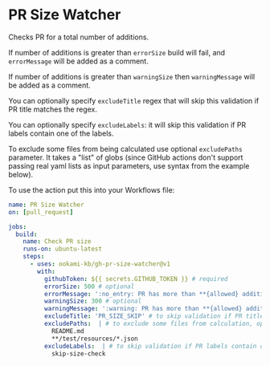 # PR Size Watcher

Checks PR for a total number of additions.

If number of additions is greater than `errorSize` build will fail, and `errorMessage` will be added as a comment.

If number of additions is greater than `warningSize` then `warningMessage` will be added as a comment.

You can optionally specify `excludeTitle` regex that will skip this validation if PR title matches the regex.

You can optionally specify `excludeLabels`: it will skip this validation if PR labels contain one of the labels.

To exclude some files from being calculated use optional `excludePaths` parameter. It takes a "list" of globs (since GitHub actions don't support passing real yaml lists as input parameters, use syntax from the example below).

To use the action put this into your Workflows file:

```yaml
name: PR Size Watcher
on: [pull_request]

jobs:
  build:
    name: Check PR size
    runs-on: ubuntu-latest
    steps:
      - uses: ookami-kb/gh-pr-size-watcher@v1
        with:
          githubToken: ${{ secrets.GITHUB_TOKEN }} # required
          errorSize: 500 # optional
          errorMessage: ':no_entry: PR has more than **{allowed} additions**. Split it into smaller PRs.' # optional
          warningSize: 300 # optional
          warningMessage: ':warning: PR has more than **{allowed} additions**. Consider splitting it into smaller PRs.' # optional
          excludeTitle: 'PR_SIZE_SKIP' # to skip validation if PR title matches regex, optional
          excludePaths:  | # to exclude some files from calculation, optional
            README.md
            **/test/resources/*.json
          excludeLabels:  | # to skip validation if PR labels contain one of these, optional
            skip-size-check
```
